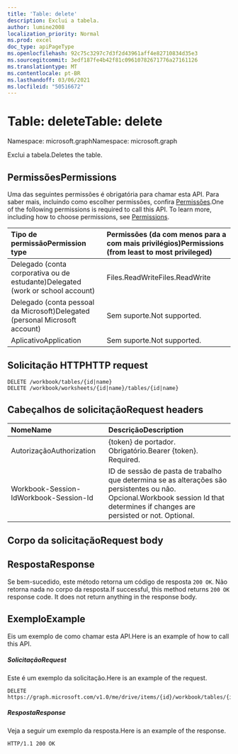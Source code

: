```yaml
---
title: 'Table: delete'
description: Exclui a tabela.
author: lumine2008
localization_priority: Normal
ms.prod: excel
doc_type: apiPageType
ms.openlocfilehash: 92c75c3297c7d3f2d43961aff4e82710834d35e3
ms.sourcegitcommit: 3edf187fe4b42f81c09610782671776a27161126
ms.translationtype: MT
ms.contentlocale: pt-BR
ms.lasthandoff: 03/06/2021
ms.locfileid: "50516672"
---
```

# <a name="table-delete"></a><span data-ttu-id="e1949-103">Table: delete</span><span class="sxs-lookup"><span data-stu-id="e1949-103">Table: delete</span></span>

<span data-ttu-id="e1949-104">Namespace: microsoft.graph</span><span class="sxs-lookup"><span data-stu-id="e1949-104">Namespace: microsoft.graph</span></span>

<span data-ttu-id="e1949-105">Exclui a tabela.</span><span class="sxs-lookup"><span data-stu-id="e1949-105">Deletes the table.</span></span>
## <a name="permissions"></a><span data-ttu-id="e1949-106">Permissões</span><span class="sxs-lookup"><span data-stu-id="e1949-106">Permissions</span></span>
<span data-ttu-id="e1949-p101">Uma das seguintes permissões é obrigatória para chamar esta API. Para saber mais, incluindo como escolher permissões, confira [Permissões](/graph/permissions-reference).</span><span class="sxs-lookup"><span data-stu-id="e1949-p101">One of the following permissions is required to call this API. To learn more, including how to choose permissions, see [Permissions](/graph/permissions-reference).</span></span>

|<span data-ttu-id="e1949-109">Tipo de permissão</span><span class="sxs-lookup"><span data-stu-id="e1949-109">Permission type</span></span>      | <span data-ttu-id="e1949-110">Permissões (da com menos para a com mais privilégios)</span><span class="sxs-lookup"><span data-stu-id="e1949-110">Permissions (from least to most privileged)</span></span>              |
|:--------------------|:---------------------------------------------------------|
|<span data-ttu-id="e1949-111">Delegado (conta corporativa ou de estudante)</span><span class="sxs-lookup"><span data-stu-id="e1949-111">Delegated (work or school account)</span></span> | <span data-ttu-id="e1949-112">Files.ReadWrite</span><span class="sxs-lookup"><span data-stu-id="e1949-112">Files.ReadWrite</span></span>    |
|<span data-ttu-id="e1949-113">Delegado (conta pessoal da Microsoft)</span><span class="sxs-lookup"><span data-stu-id="e1949-113">Delegated (personal Microsoft account)</span></span> | <span data-ttu-id="e1949-114">Sem suporte.</span><span class="sxs-lookup"><span data-stu-id="e1949-114">Not supported.</span></span>    |
|<span data-ttu-id="e1949-115">Aplicativo</span><span class="sxs-lookup"><span data-stu-id="e1949-115">Application</span></span> | <span data-ttu-id="e1949-116">Sem suporte.</span><span class="sxs-lookup"><span data-stu-id="e1949-116">Not supported.</span></span> |

## <a name="http-request"></a><span data-ttu-id="e1949-117">Solicitação HTTP</span><span class="sxs-lookup"><span data-stu-id="e1949-117">HTTP request</span></span>
<!-- { "blockType": "ignored" } -->
```http
DELETE /workbook/tables/{id|name}
DELETE /workbook/worksheets/{id|name}/tables/{id|name}

```
## <a name="request-headers"></a><span data-ttu-id="e1949-118">Cabeçalhos de solicitação</span><span class="sxs-lookup"><span data-stu-id="e1949-118">Request headers</span></span>
| <span data-ttu-id="e1949-119">Nome</span><span class="sxs-lookup"><span data-stu-id="e1949-119">Name</span></span>       | <span data-ttu-id="e1949-120">Descrição</span><span class="sxs-lookup"><span data-stu-id="e1949-120">Description</span></span>|
|:---------------|:----------|
| <span data-ttu-id="e1949-121">Autorização</span><span class="sxs-lookup"><span data-stu-id="e1949-121">Authorization</span></span>  | <span data-ttu-id="e1949-p102">{token} de portador. Obrigatório.</span><span class="sxs-lookup"><span data-stu-id="e1949-p102">Bearer {token}. Required.</span></span> |
| <span data-ttu-id="e1949-124">Workbook-Session-Id</span><span class="sxs-lookup"><span data-stu-id="e1949-124">Workbook-Session-Id</span></span>  | <span data-ttu-id="e1949-p103">ID de sessão de pasta de trabalho que determina se as alterações são persistentes ou não. Opcional.</span><span class="sxs-lookup"><span data-stu-id="e1949-p103">Workbook session Id that determines if changes are persisted or not. Optional.</span></span>|

## <a name="request-body"></a><span data-ttu-id="e1949-127">Corpo da solicitação</span><span class="sxs-lookup"><span data-stu-id="e1949-127">Request body</span></span>

## <a name="response"></a><span data-ttu-id="e1949-128">Resposta</span><span class="sxs-lookup"><span data-stu-id="e1949-128">Response</span></span>

<span data-ttu-id="e1949-p104">Se bem-sucedido, este método retorna um código de resposta `200 OK`. Não retorna nada no corpo da resposta.</span><span class="sxs-lookup"><span data-stu-id="e1949-p104">If successful, this method returns `200 OK` response code. It does not return anything in the response body.</span></span>

## <a name="example"></a><span data-ttu-id="e1949-131">Exemplo</span><span class="sxs-lookup"><span data-stu-id="e1949-131">Example</span></span>
<span data-ttu-id="e1949-132">Eis um exemplo de como chamar esta API.</span><span class="sxs-lookup"><span data-stu-id="e1949-132">Here is an example of how to call this API.</span></span>
##### <a name="request"></a><span data-ttu-id="e1949-133">Solicitação</span><span class="sxs-lookup"><span data-stu-id="e1949-133">Request</span></span>
<span data-ttu-id="e1949-134">Este é um exemplo da solicitação.</span><span class="sxs-lookup"><span data-stu-id="e1949-134">Here is an example of the request.</span></span>
<!-- {
  "blockType": "request",
  "name": "table_delete"
}-->
```http
DELETE https://graph.microsoft.com/v1.0/me/drive/items/{id}/workbook/tables/{id|name}
```

##### <a name="response"></a><span data-ttu-id="e1949-135">Resposta</span><span class="sxs-lookup"><span data-stu-id="e1949-135">Response</span></span>
<span data-ttu-id="e1949-136">Veja a seguir um exemplo da resposta.</span><span class="sxs-lookup"><span data-stu-id="e1949-136">Here is an example of the response.</span></span> 
<!-- {
  "blockType": "response",
  "truncated": true
} -->
```http
HTTP/1.1 200 OK
```

<!-- uuid: 8fcb5dbc-d5aa-4681-8e31-b001d5168d79
2015-10-25 14:57:30 UTC -->
<!-- {
  "type": "#page.annotation",
  "description": "Table: delete",
  "keywords": "",
  "section": "documentation",
  "tocPath": ""
}-->

